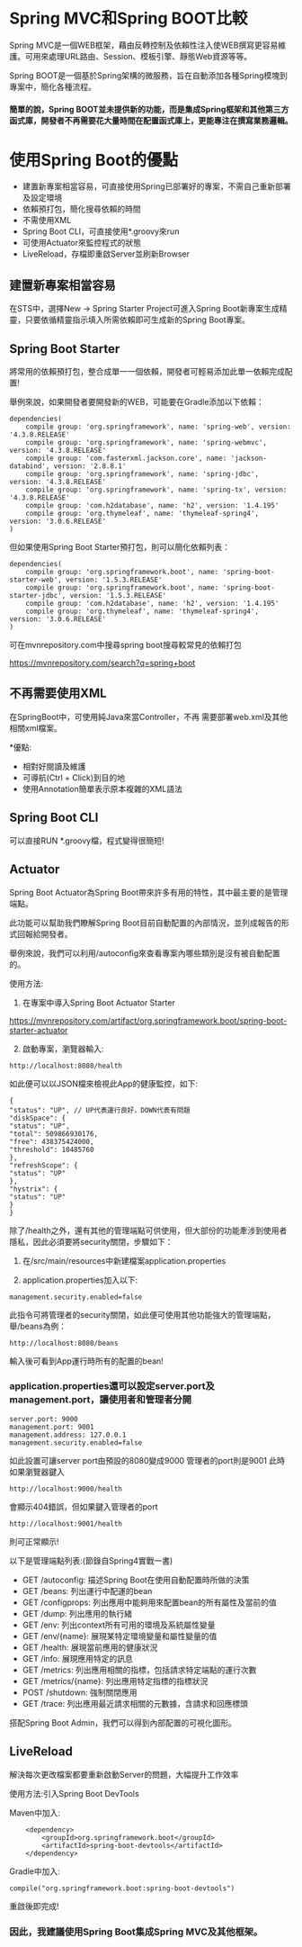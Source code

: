
# Spring MVC和Spring BOOT比較


Spring MVC是一個WEB框架，藉由反轉控制及依賴性注入使WEB撰寫更容易維護。可用來處理URL路由、Session、模板引擎、靜態Web資源等等。

<!--，以下是簡單的流程圖：-->
<!--
![](img/mvc.jpg)-->
Spring BOOT是一個基於Spring架構的微服務，旨在自動添加各種Spring模塊到專案中，簡化各種流程。

#### 簡單的說，Spring BOOT並未提供新的功能，而是集成Spring框架和其他第三方函式庫，開發者不再需要花大量時間在配置函式庫上，更能專注在撰寫業務邏輯。

# 使用Spring Boot的優點

* 建置新專案相當容易，可直接使用Spring已部署好的專案，不需自己重新部署及設定環境
* 依賴預打包，簡化搜尋依賴的時間
* 不需使用XML
* Spring Boot CLI，可直接使用*.groovy來run
* 可使用Actuator來監控程式的狀態
* LiveReload，存檔即重啟Server並刷新Browser
## __建置新專案相當容易__
在STS中，選擇New -> Spring Starter Project可進入Spring Boot新專案生成精靈，只要依循精靈指示填入所需依賴即可生成新的Spring Boot專案。


## __Spring Boot Starter__

將常用的依賴預打包，整合成單一一個依賴，開發者可輕易添加此單一依賴完成配置!

舉例來說，如果開發者要開發新的WEB，可能要在Gradle添加以下依賴：
```
dependencies(
    compile group: 'org.springframework', name: 'spring-web', version: '4.3.8.RELEASE'
    compile group: 'org.springframework', name: 'spring-webmvc', version: '4.3.8.RELEASE'
    compile group: 'com.fasterxml.jackson.core', name: 'jackson-databind', version: '2.8.8.1'
    compile group: 'org.springframework', name: 'spring-jdbc', version: '4.3.8.RELEASE'
    compile group: 'org.springframework', name: 'spring-tx', version: '4.3.8.RELEASE'
    compile group: 'com.h2database', name: 'h2', version: '1.4.195'
    compile group: 'org.thymeleaf', name: 'thymeleaf-spring4', version: '3.0.6.RELEASE'
)
```

但如果使用Spring Boot Starter預打包，則可以簡化依賴列表：
```
dependencies(
    compile group: 'org.springframework.boot', name: 'spring-boot-starter-web', version: '1.5.3.RELEASE'
    compile group: 'org.springframework.boot', name: 'spring-boot-starter-jdbc', version: '1.5.3.RELEASE'
    compile group: 'com.h2database', name: 'h2', version: '1.4.195'
    compile group: 'org.thymeleaf', name: 'thymeleaf-spring4', version: '3.0.6.RELEASE'
)

```
可在mvnrepository.com中搜尋spring boot搜尋較常見的依賴打包

https://mvnrepository.com/search?q=spring+boot

## __不再需要使用XML__

在SpringBoot中，可使用純Java來當Controller，不再
需要部署web.xml及其他相關xml檔案。

*優點:

* 相對好閱讀及維護
* 可導航(Ctrl + Click)到目的地
* 使用Annotation簡單表示原本複雜的XML語法

## __Spring Boot CLI__

可以直接RUN *.groovy檔，程式變得很簡短!




## __Actuator__

Spring Boot Actuator為Spring Boot帶來許多有用的特性，其中最主要的是管理端點。

此功能可以幫助我們瞭解Spring Boot目前自動配置的內部情況，並列成報告的形式回報給開發者。

舉例來說，我們可以利用/autoconfig來查看專案內哪些類別是沒有被自動配置的。

使用方法:

1. 在專案中導入Spring Boot Actuator Starter

https://mvnrepository.com/artifact/org.springframework.boot/spring-boot-starter-actuator


2. 啟動專案，瀏覽器輸入:
```
http://localhost:8080/health
```

如此便可以以JSON檔來檢視此App的健康監控，如下:
```
{
"status": "UP", // UP代表運行良好，DOWN代表有問題
"diskSpace": {
"status": "UP",
"total": 509866930176,
"free": 438375424000,
"threshold": 10485760
},
"refreshScope": {
"status": "UP"
},
"hystrix": {
"status": "UP"
}
}
```

除了/health之外，還有其他的管理端點可供使用，但大部份的功能牽涉到使用者隱私，因此必須要將security關閉，步驟如下：

1. 在/src/main/resources中新建檔案application.properties

2. application.properties加入以下:
```
management.security.enabled=false
```
此指令可將管理者的security關閉，如此便可使用其他功能強大的管理端點，舉/beans為例：
```
http://localhost:8080/beans
```

輸入後可看到App運行時所有的配置的bean!

### application.properties還可以設定server.port及management.port，讓使用者和管理者分開

```
server.port: 9000 
management.port: 9001
management.address: 127.0.0.1
management.security.enabled=false
```
如此設置可讓server port由預設的8080變成9000
管理者的port則是9001
此時如果瀏覽器鍵入
```
http://localhost:9000/health
```
會顯示404錯誤，但如果鍵入管理者的port
```
http://localhost:9001/health
```
則可正常顯示!

以下是管理端點列表:(節錄自Spring4實戰一書)

* GET /autoconfig: 描述Spring Boot在使用自動配置時所做的決策
* GET /beans: 列出運行中配運的bean
* GET /configprops: 列出應用中能夠用來配置bean的所有屬性及當前的值
* GET /dump: 列出應用的執行緒
* GET /env: 列出context所有可用的環境及系統屬性變量
* GET /env/{name}: 展現某特定環境變量和屬性變量的值
* GET /health: 展現當前應用的健康狀況
* GET /info: 展現應用特定的訊息
* GET /metrics: 列出應用相關的指標，包括請求特定端點的運行次數
* GET /metrics/{name}: 列出應用特定指標的指標狀況
* POST /shutdown: 強制關閉應用
* GET /trace: 列出應用最近請求相關的元數據，含請求和回應標頭


搭配Spring Boot Admin，我們可以得到內部配置的可視化圖形。


## __LiveReload__
解決每次更改檔案都要重新啟動Server的問題，大幅提升工作效率

使用方法:引入Spring Boot DevTools

Maven中加入:
```
    <dependency>
        <groupId>org.springframework.boot</groupId>
        <artifactId>spring-boot-devtools</artifactId>
    </dependency>
```

Gradle中加入:
```
compile("org.springframework.boot:spring-boot-devtools")
```

重啟後即完成!

### 因此，我建議使用Spring Boot集成Spring MVC及其他框架。
